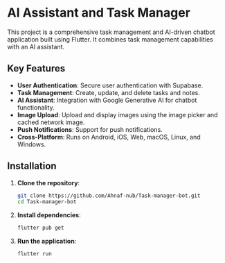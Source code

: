 # AI Assistant and Task Manager

This project is a comprehensive task management and AI-driven chatbot application built using Flutter. It combines task management capabilities with an AI assistant.

## Key Features

- **User Authentication**: Secure user authentication with Supabase.
- **Task Management**: Create, update, and delete tasks and notes.
- **AI Assistant**: Integration with Google Generative AI for chatbot functionality.
- **Image Upload**: Upload and display images using the image picker and cached network image.
- **Push Notifications**: Support for push notifications.
- **Cross-Platform**: Runs on Android, iOS, Web, macOS, Linux, and Windows.

## Installation

1. **Clone the repository**:
    ```sh
    git clone https://github.com/Ahnaf-nub/Task-manager-bot.git
    cd Task-manager-bot
    ```

2. **Install dependencies**:
    ```sh
    flutter pub get
    ```

3. **Run the application**:
    ```sh
    flutter run
    ```